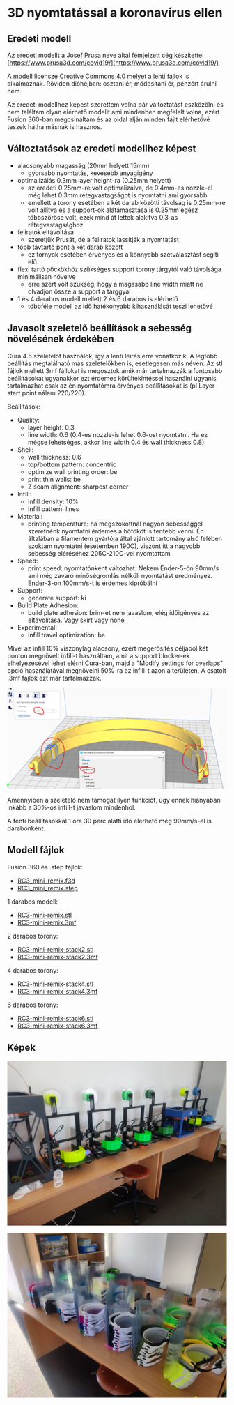 # 3D nyomtatással a koronavírus ellen

## Eredeti modell

Az eredeti modellt a Josef Prusa neve által fémjelzett cég készítette: [https://www.prusa3d.com/covid19/](https://www.prusa3d.com/covid19/)

A modell licensze [Creative Commons 4.0](https://creativecommons.org/licenses/by-nc/4.0/) melyet a lenti fájlok is alkalmaznak. Röviden dióhéjban: osztani ér, módosítani ér, pénzért árulni nem.

Az eredeti modellhez képest szerettem volna pár változtatást eszközölni és nem találtam olyan elérhető modellt ami mindenben megfelelt volna, ezért Fusion 360-ban megcsináltam és az oldal alján minden fájlt elérhetővé teszek hátha másnak is hasznos.

## Változtatások az eredeti modellhez képest

- alacsonyabb magasság (20mm helyett 15mm)
  - gyorsabb nyomtatás, kevesebb anyagigény
- optimalizálás 0.3mm layer height-ra (0.25mm helyett)
  - az eredeti 0.25mm-re volt optimalizálva, de 0.4mm-es nozzle-el még lehet 0.3mm rétegvastagságot is nyomtatni ami gyorsabb
  - emellett a torony esetében a két darab közötti távolság is 0.25mm-re volt állítva és a support-ok alátámasztása is 0.25mm egész többszöröse volt, ezek mind át lettek alakítva 0.3-as rétegvastagsághoz
- feliratok eltávoltása
  - szeretjük Prusát, de a feliratok lassítják a nyomtatást
- több távtartó pont a két darab között 
  - ez tornyok esetében érvényes és a könnyebb szétválasztást segíti elő
- flexi tartó pöckökhöz szükséges support torony tárgytól való távolsága minimálisan növelve
  - erre azért volt szükség, hogy a magasabb line width miatt ne olvadjon össze a support a tárggyal
- 1 és 4 darabos modell mellett 2 és 6 darabos is elérhető
  - többféle modell az idő hatékonyabb kihasználását teszi lehetővé

## Javasolt szeletelő beállítások a sebesség növelésének érdekében

Cura 4.5 szeletelőt használok, így a lenti leírás erre vonatkozik. A legtöbb beállítás megtalálható más szeletelőkben is, esetlegesen más néven. Az stl fájlok mellett 3mf fájlokat is megosztok amik már tartalmazzák a fontosabb beállításokat ugyanakkor ezt érdemes körültekintéssel használni ugyanis tartalmazhat csak az én nyomtatómra érvényes beállításokat is (pl Layer start point nálam 220/220).

Beállítások:
- Quality:
  - layer height: 0.3
  - line width: 0.6 (0.4-es nozzle-is lehet 0.6-ost nyomtatni. Ha ez mégse lehetséges, akkor line width 0.4 és wall thickness 0.8)
- Shell:
  - wall thickness: 0.6
  - top/bottom pattern: concentric
  - optimize wall printing order: be
  - print thin walls: be
  - Z seam alignment: sharpest corner
- Infill:
  - infill density: 10%
  - infill pattern: lines
- Material:
  - printing temperature: ha megszokottnál nagyon sebességgel szeretnénk nyomtatni érdemes a hőfököt is fentebb venni. Én általában a filamentem gyártója által ajánlott tartomány alsó felében szoktam nyomtatni (esetemben 190C), viszont itt a nagyobb sebesség eléréséhez 205C-210C-vel nyomtattam
- Speed:
  - print speed: nyomtatónként változhat. Nekem Ender-5-ön 90mm/s ami még zavaró minőségromlás nélküli nyomtatást eredményez. Ender-3-on 100mm/s-t is érdemes kipróbálni
- Support:
  - generate support: ki
- Build Plate Adhesion:
  - build plate adhesion: brim-et nem javaslom, elég időigényes az eltávolítása. Vagy skirt vagy none
- Experimental:
  - infill travel optimization: be

Mivel az infill 10% viszonylag alacsony, ezért megerősítés céljából két ponton megnövelt infill-t használtam, amit a support blocker-ek elhelyezésével lehet elérni Cura-ban, majd a "Modify settings for overlaps" opció használatával megnövelni 50%-ra az infill-t azon a területen. A csatolt .3mf fájlok ezt már tartalmazzák. 

![](images/cura-infill.png)

Amennyiben a szeletelő nem támogat ilyen funkciót, úgy ennek hiányában inkább a 30%-os infill-t javaslom mindenhol.

A fenti beállításokkal 1 óra 30 perc alatti idő elérhető még 90mm/s-el is darabonként.

## Modell fájlok

Fusion 360 és .step fájlok:
- [RC3_mini_remix.f3d](3d_models/RC3_mini_remix.f3d)
- [RC3_mini_remix.step](3d_models/RC3_mini_remix.step)

1 darabos modell:
- [RC3-mini-remix.stl](3d_models/RC3-mini-remix.stl)
- [RC3-mini-remix.3mf](3d_models/RC3-mini-remix.3mf)

2 darabos torony:
- [RC3-mini-remix-stack2.stl](3d_models/RC3-mini-remix-stack2.stl)
- [RC3-mini-remix-stack2.3mf](3d_models/RC3-mini-remix-stack2.3mf)

4 darabos torony:
- [RC3-mini-remix-stack4.stl](3d_models/RC3-mini-remix-stack4.stl)
- [RC3-mini-remix-stack4.3mf](3d_models/RC3-mini-remix-stack4.3mf)

6 darabos torony:
- [RC3-mini-remix-stack6.stl](3d_models/RC3-mini-remix-stack6.stl)
- [RC3-mini-remix-stack6.3mf](3d_models/RC3-mini-remix-stack6.3mf)

## Képek

![](images/img1.jpg)

![](images/img2.jpg)